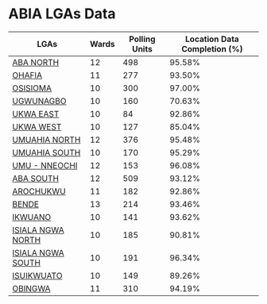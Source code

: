 
# ABIA LGAs Data

| LGAs | Wards | Polling Units | Location Data Completion (%) |
| ----- | ---- | ----- | ------- |
| [ABA NORTH](./lgas/01-aba-north) | 12 | 498 | 95.58% |
| [OHAFIA](./lgas/10-ohafia) | 11 | 277 | 93.50% |
| [OSISIOMA](./lgas/11-osisioma) | 10 | 300 | 97.00% |
| [UGWUNAGBO](./lgas/12-ugwunagbo) | 10 | 160 | 70.63% |
| [UKWA EAST](./lgas/13-ukwa-east) | 10 | 84 | 92.86% |
| [UKWA  WEST](./lgas/14-ukwa--west) | 10 | 127 | 85.04% |
| [UMUAHIA NORTH](./lgas/15-umuahia-north) | 12 | 376 | 95.48% |
| [UMUAHIA  SOUTH](./lgas/16-umuahia--south) | 10 | 170 | 95.29% |
| [UMU - NNEOCHI](./lgas/17-umu---nneochi) | 12 | 153 | 96.08% |
| [ABA SOUTH](./lgas/02-aba-south) | 12 | 509 | 93.12% |
| [AROCHUKWU](./lgas/03-arochukwu) | 11 | 182 | 92.86% |
| [BENDE](./lgas/04-bende) | 13 | 214 | 93.46% |
| [IKWUANO](./lgas/05-ikwuano) | 10 | 141 | 93.62% |
| [ISIALA NGWA NORTH](./lgas/06-isiala-ngwa-north) | 10 | 185 | 90.81% |
| [ISIALA NGWA SOUTH](./lgas/07-isiala-ngwa-south) | 10 | 191 | 96.34% |
| [ISUIKWUATO](./lgas/08-isuikwuato) | 10 | 149 | 89.26% |
| [OBINGWA](./lgas/09-obingwa) | 11 | 310 | 94.19% |





